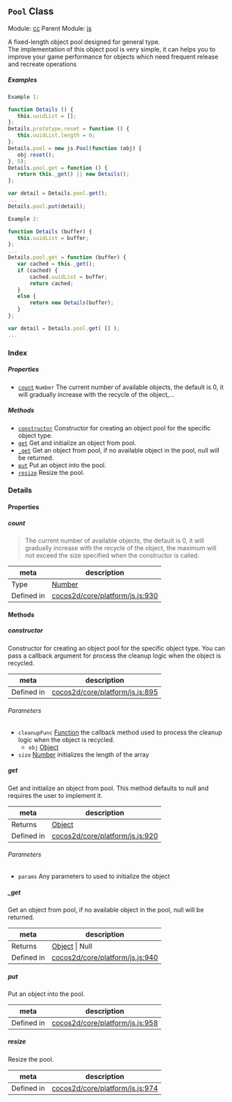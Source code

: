 ## `Pool` Class



Module: [cc](../modules/cc.md)
Parent Module: [js](../modules/js.md)


A fixed-length object pool designed for general type.<br>
The implementation of this object pool is very simple,
it can helps you to improve your game performance for objects which need frequent release and recreate operations<br/>


##### Examples

```js
Example 1:

function Details () {
   this.uuidList = [];
};
Details.prototype.reset = function () {
   this.uuidList.length = 0;
};
Details.pool = new js.Pool(function (obj) {
   obj.reset();
}, 5);
Details.pool.get = function () {
   return this._get() || new Details();
};

var detail = Details.pool.get();
...
Details.pool.put(detail);

Example 2:

function Details (buffer) {
   this.uuidList = buffer;
};
...
Details.pool.get = function (buffer) {
   var cached = this._get();
   if (cached) {
       cached.uuidList = buffer;
       return cached;
   }
   else {
       return new Details(buffer);
   }
};

var detail = Details.pool.get( [] );
...
```

### Index

##### Properties

  - [`count`](#count) `Number` The current number of available objects, the default is 0, it will gradually increase with the recycle of the object,...



##### Methods

  - [`constructor`](#constructor) Constructor for creating an object pool for the specific object type.
  - [`get`](#get) Get and initialize an object from pool.
  - [`_get`](#get) Get an object from pool, if no available object in the pool, null will be returned.
  - [`put`](#put) Put an object into the pool.
  - [`resize`](#resize) Resize the pool.



### Details


#### Properties


##### count

> The current number of available objects, the default is 0, it will gradually increase with the recycle of the object,
the maximum will not exceed the size specified when the constructor is called.

| meta | description |
|------|-------------|
| Type | <a href="https://developer.mozilla.org/en/JavaScript/Reference/Global_Objects/Number" class="crosslink external" target="_blank">Number</a> |
| Defined in | [cocos2d/core/platform/js.js:930](https://github.com/cocos-creator/engine/blob/76f37f407b386c997979b56dd0d3e99ac2c02cc4/cocos2d/core/platform/js.js#L930) |






<!-- Method Block -->
#### Methods


##### constructor

Constructor for creating an object pool for the specific object type.
You can pass a callback argument for process the cleanup logic when the object is recycled.

| meta | description |
|------|-------------|
| Defined in | [cocos2d/core/platform/js.js:895](https://github.com/cocos-creator/engine/blob/76f37f407b386c997979b56dd0d3e99ac2c02cc4/cocos2d/core/platform/js.js#L895) |

###### Parameters
- `cleanupFunc` <a href="https://developer.mozilla.org/en/JavaScript/Reference/Global_Objects/Function" class="crosslink external" target="_blank">Function</a> the callback method used to process the cleanup logic when the object is recycled.
	- `obj` <a href="https://developer.mozilla.org/en/JavaScript/Reference/Global_Objects/Object" class="crosslink external" target="_blank">Object</a> 
- `size` <a href="https://developer.mozilla.org/en/JavaScript/Reference/Global_Objects/Number" class="crosslink external" target="_blank">Number</a> initializes the length of the array


##### get

Get and initialize an object from pool. This method defaults to null and requires the user to implement it.

| meta | description |
|------|-------------|
| Returns | <a href="https://developer.mozilla.org/en/JavaScript/Reference/Global_Objects/Object" class="crosslink external" target="_blank">Object</a> 
| Defined in | [cocos2d/core/platform/js.js:920](https://github.com/cocos-creator/engine/blob/76f37f407b386c997979b56dd0d3e99ac2c02cc4/cocos2d/core/platform/js.js#L920) |

###### Parameters
- `params` Any parameters to used to initialize the object


##### _get

Get an object from pool, if no available object in the pool, null will be returned.

| meta | description |
|------|-------------|
| Returns | <a href="https://developer.mozilla.org/en/JavaScript/Reference/Global_Objects/Object" class="crosslink external" target="_blank">Object</a> &#124; Null 
| Defined in | [cocos2d/core/platform/js.js:940](https://github.com/cocos-creator/engine/blob/76f37f407b386c997979b56dd0d3e99ac2c02cc4/cocos2d/core/platform/js.js#L940) |



##### put

Put an object into the pool.

| meta | description |
|------|-------------|
| Defined in | [cocos2d/core/platform/js.js:958](https://github.com/cocos-creator/engine/blob/76f37f407b386c997979b56dd0d3e99ac2c02cc4/cocos2d/core/platform/js.js#L958) |



##### resize

Resize the pool.

| meta | description |
|------|-------------|
| Defined in | [cocos2d/core/platform/js.js:974](https://github.com/cocos-creator/engine/blob/76f37f407b386c997979b56dd0d3e99ac2c02cc4/cocos2d/core/platform/js.js#L974) |




